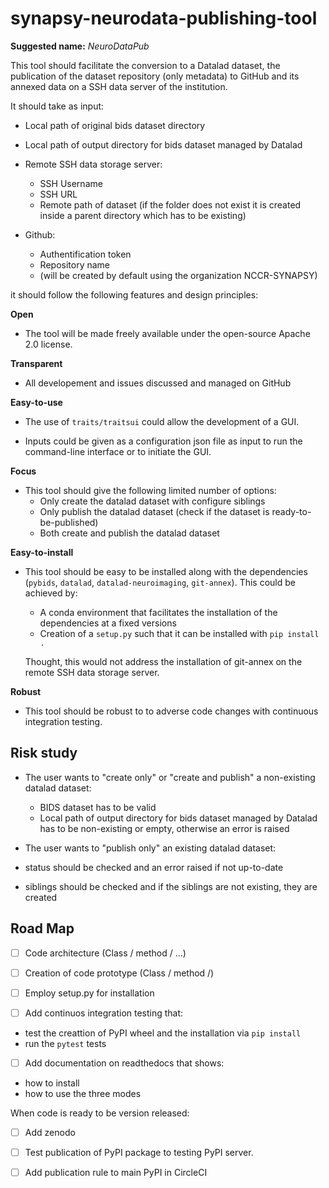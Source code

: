 # synapsy-neurodata-publishing-tool

**Suggested name:** *NeuroDataPub*

This tool should facilitate the conversion to a Datalad dataset, the publication of the dataset repository (only metadata) to GitHub and its annexed data on a SSH data server of the institution.

It should take as input:

* Local path of original bids dataset directory

* Local path of output directory for bids dataset managed by Datalad

* Remote SSH data storage server:
  * SSH Username
  * SSH URL
  * Remote path of dataset (if the folder does not exist it is created inside a parent directory which has to be existing)

* Github:
  * Authentification token
  * Repository name
  * (will be created by default using the organization  NCCR-SYNAPSY)

it should follow the following features and design principles:

 **Open**

 * The tool will be made freely available under the open-source Apache 2.0 license.

 **Transparent**

 * All developement and issues discussed and managed on GitHub

 **Easy-to-use**

 * The use of `traits/traitsui` could allow the development of a GUI.

 * Inputs could be given as a configuration json file as input to run the command-line interface or to initiate the GUI.

 **Focus**

 * This tool should give the following limited number of options:
   * Only create the datalad dataset with configure siblings
   * Only publish the datalad dataset (check if the dataset is ready-to-be-published)
   * Both create and publish the datalad dataset

 **Easy-to-install**

 * This tool should be easy to be installed along with the dependencies (`pybids`, `datalad`, `datalad-neuroimaging`, `git-annex`). This could be achieved by:
   * A conda environment that facilitates the installation of the dependencies at a fixed versions
   * Creation of a `setup.py` such that it can be installed with `pip install .`

   Thought, this would not address the installation of git-annex on the remote SSH data storage server.

 **Robust**

 * This tool should be robust to to adverse code changes with continuous integration testing.

## Risk study

* The user wants to "create only" or "create and publish" a non-existing datalad dataset:
  *  BIDS dataset has to be valid
  *  Local path of output directory for bids dataset managed by Datalad has to be non-existing or empty, otherwise an error is raised

* The user wants to "publish only" an existing datalad dataset:
 * status should be checked and an error raised if not up-to-date
 * siblings should be checked and if the siblings are not existing, they are created

## Road Map

- [ ] Code architecture (Class / method / ...)

- [ ] Creation of code prototype (Class / method /)

- [ ] Employ setup.py for installation

- [ ] Add continuos integration testing that:
 * test the creattion of PyPI wheel and the installation via `pip install`
 * run the `pytest` tests

- [ ] Add documentation on readthedocs that shows:
 * how to install
 * how to use the three modes

When code is ready to be version released:

- [ ] Add zenodo

- [ ] Test publication of PyPI package to testing PyPI server.

- [ ] Add publication rule to main PyPI in CircleCI

